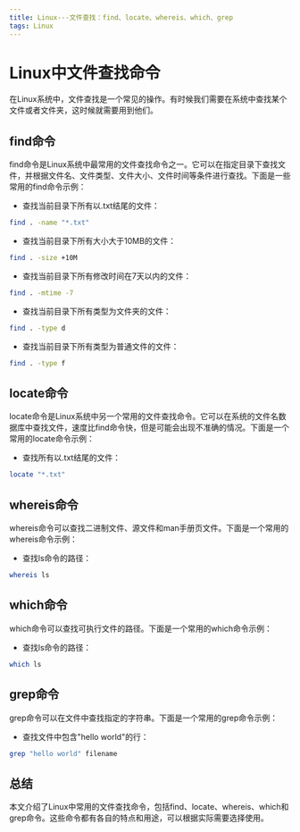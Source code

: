 ```yaml
---
title: Linux---文件查找：find、locate、whereis、which、grep
tags: Linux
---
```



# Linux中文件查找命令

在Linux系统中，文件查找是一个常见的操作。有时候我们需要在系统中查找某个文件或者文件夹，这时候就需要用到他们。<!--more-->

## find命令

find命令是Linux系统中最常用的文件查找命令之一。它可以在指定目录下查找文件，并根据文件名、文件类型、文件大小、文件时间等条件进行查找。下面是一些常用的find命令示例：

- 查找当前目录下所有以.txt结尾的文件：

```bash
find . -name "*.txt"
```

- 查找当前目录下所有大小大于10MB的文件：

```bash
find . -size +10M
```

- 查找当前目录下所有修改时间在7天以内的文件：

```bash
find . -mtime -7
```

- 查找当前目录下所有类型为文件夹的文件：

```bash
find . -type d
```

- 查找当前目录下所有类型为普通文件的文件：

```bash
find . -type f
```

## locate命令

locate命令是Linux系统中另一个常用的文件查找命令。它可以在系统的文件名数据库中查找文件，速度比find命令快，但是可能会出现不准确的情况。下面是一个常用的locate命令示例：

- 查找所有以.txt结尾的文件：

```bash
locate "*.txt"
```

## whereis命令

whereis命令可以查找二进制文件、源文件和man手册页文件。下面是一个常用的whereis命令示例：

- 查找ls命令的路径：

```bash
whereis ls
```

## which命令

which命令可以查找可执行文件的路径。下面是一个常用的which命令示例：

- 查找ls命令的路径：

```bash
which ls
```

## grep命令

grep命令可以在文件中查找指定的字符串。下面是一个常用的grep命令示例：

- 查找文件中包含"hello world"的行：

```bash
grep "hello world" filename
```

## 总结

本文介绍了Linux中常用的文件查找命令，包括find、locate、whereis、which和grep命令。这些命令都有各自的特点和用途，可以根据实际需要选择使用。